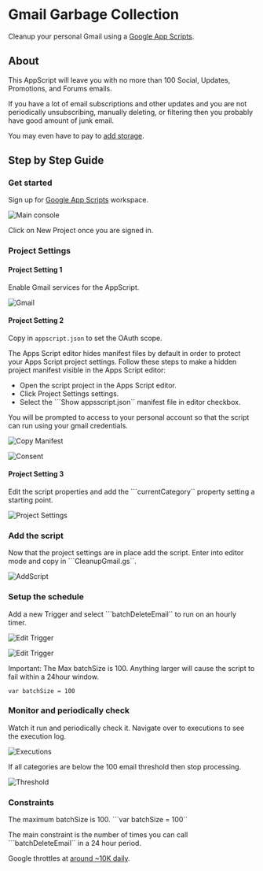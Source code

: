 # Gmail Garbage Collection

Cleanup your personal Gmail using a [Google App Scripts](https://script.google.com).

## About

This AppScript will leave you with no more than 100 Social, Updates, Promotions, and Forums emails.

If you have a lot of email subscriptions and other updates and you are not periodically
unsubscribing, manually deleting, or filtering then you probably have good amount of junk email.

You may even have to pay to [add storage](https://support.google.com/drive/answer/2375123?hl=en&co=GENIE.Platform%3DDesktop).

## Step by Step Guide

### Get started

Sign up for [Google App Scripts](https://script.google.com/) workspace.

![Main console](assets/gc1-newproject.png)

Click on New Project once you are signed in.

### Project Settings

#### Project Setting 1

Enable Gmail services for the AppScript.

![Gmail](assets/gc0-enablegmail.png) 

#### Project Setting 2

Copy in ```appscript.json``` to set the OAuth scope.

The Apps Script editor hides manifest files by default in order to protect your 
Apps Script project settings. Follow these steps to make a hidden project manifest 
visible in the Apps Script editor:

- Open the script project in the Apps Script editor.
- Click Project Settings settings.
- Select the ```Show appsscript.json`` manifest file in editor checkbox.

You will be prompted to access to your personal account so that the script
can run using your gmail credentials.

![Copy Manifest ](assets/gc2-appsscript.png)

![Consent](assets/gc2-consent.png)

#### Project Setting 3

Edit the script properties and add the ```currentCategory`` property setting a
starting point.

![Project Settings](assets/gc3-settings.png)


### Add the script

Now that the project settings are in place add the script. Enter into editor mode and 
copy in ```CleanupGmail.gs``.

![AddScript](assets/gc4-addscript.png)

### Setup the schedule

Add a new Trigger and select ```batchDeleteEmail`` to run on an hourly timer.

![Edit Trigger](assets/gc5-trigger.png)

![Edit Trigger](assets/gc6-trigger.png)

Important: The Max batchSize is 100.  Anything larger will cause the script to fail within a 24hour window.

``var batchSize = 100``

### Monitor and periodically check

Watch it run and periodically check it.  Navigate over to executions to see the execution log.

![Executions](assets/gc7-executions.png)

If all categories are below the 100 email threshold then stop processing.

![Threshold](assets/gc8-threshold.png)


### Constraints

The maximum batchSize is 100.  ```var batchSize = 100``

The main constraint is the number of times you can call ```batchDeleteEmail`` in a 24 hour period.

Google throttles at [around ~10K daily](https://stackoverflow.com/questions/10619919/service-invoked-too-many-times-for-one-day-gmail-read).
